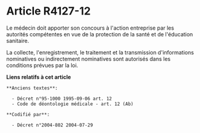 # Article R4127-12

Le médecin doit apporter son concours à l'action entreprise par les autorités compétentes en vue de la protection de la santé
et de l'éducation sanitaire.

La collecte, l'enregistrement, le traitement et la transmission d'informations nominatives ou indirectement nominatives sont
autorisés dans les conditions prévues par la loi.

**Liens relatifs à cet article**

	**Anciens textes**:

	  - Décret n°95-1000 1995-09-06 art. 12
	  - Code de déontologie médicale - art. 12 (Ab)

	**Codifié par**:

	  - Décret n°2004-802 2004-07-29
